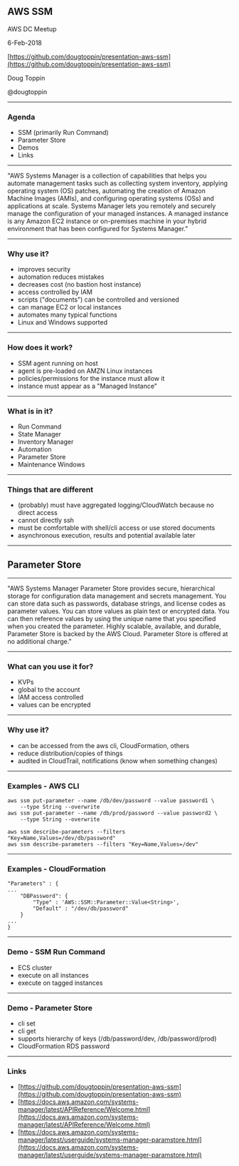 ## AWS SSM

AWS DC Meetup

6-Feb-2018

[https://github.com/dougtoppin/presentation-aws-ssm](https://github.com/dougtoppin/presentation-aws-ssm)

Doug Toppin

@dougtoppin

---
### Agenda

* SSM (primarily Run Command)
* Parameter Store
* Demos
* Links

---

"AWS Systems Manager is a collection of capabilities that helps you automate management tasks such as collecting system inventory, applying operating system (OS) patches, automating the creation of Amazon Machine Images (AMIs), and configuring operating systems (OSs) and applications at scale. Systems Manager lets you remotely and securely manage the configuration of your managed instances. A managed instance is any Amazon EC2 instance or on-premises machine in your hybrid environment that has been configured for Systems Manager."

---
### Why use it?

* improves security
* automation reduces mistakes
* decreases cost (no bastion host instance)
* access controlled by IAM
* scripts ("documents") can be controlled and versioned
* can manage EC2 or local instances
* automates many typical functions
* Linux and Windows supported

---

### How does it work?

* SSM agent running on host
* agent is pre-loaded on AMZN Linux instances
* policies/permissions for the instance must allow it
* instance must appear as a "Managed Instance"

---

### What is in it?

* Run Command
* State Manager
* Inventory Manager
* Automation
* Parameter Store
* Maintenance Windows

---

### Things that are different

* (probably) must have aggregated logging/CloudWatch because no direct access
* cannot directly ssh
* must be comfortable with shell/cli access or use stored documents
* asynchronous execution, results and potential available later

---

## Parameter Store

---

"AWS Systems Manager Parameter Store provides secure, hierarchical storage for configuration data management and secrets management. You can store data such as passwords, database strings, and license codes as parameter values. You can store values as plain text or encrypted data. You can then reference values by using the unique name that you specified when you created the parameter. Highly scalable, available, and durable, Parameter Store is backed by the AWS Cloud. Parameter Store is offered at no additional charge."

---

### What can you use it for?
* KVPs
* global to the account
* IAM access controlled
* values can be encrypted

---
### Why use it?

* can be accessed from the aws cli, CloudFormation, others
* reduce distribution/copies of things
* audited in CloudTrail, notifications (know when something changes)

---

### Examples - AWS CLI

```
aws ssm put-parameter --name /db/dev/password --value password1 \
    --type String --overwrite
aws ssm put-parameter --name /db/prod/password --value password2 \
    --type String --overwrite

aws ssm describe-parameters --filters "Key=Name,Values=/dev/db/password"
aws ssm describe-parameters --filters "Key=Name,Values=/dev"
```

---

### Examples - CloudFormation

```
"Parameters" : {
...
    "DBPassword": {
        "Type" : 'AWS::SSM::Parameter::Value<String>',
        "Default" : "/dev/db/password"
    }
...
}

```
---

### Demo - SSM Run Command

* ECS cluster
* execute on all instances
* execute on tagged instances

---

### Demo - Parameter Store

* cli set
* cli get
* supports hierarchy of keys (/db/password/dev, /db/password/prod)
* CloudFormation RDS password

---

### Links

* [https://github.com/dougtoppin/presentation-aws-ssm](https://github.com/dougtoppin/presentation-aws-ssm)
* [https://docs.aws.amazon.com/systems-manager/latest/APIReference/Welcome.html](https://docs.aws.amazon.com/systems-manager/latest/APIReference/Welcome.html)
* [https://docs.aws.amazon.com/systems-manager/latest/userguide/systems-manager-paramstore.html](https://docs.aws.amazon.com/systems-manager/latest/userguide/systems-manager-paramstore.html)
